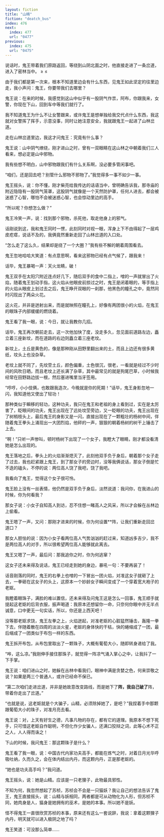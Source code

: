 ```yaml
---
layout: fiction
title: "山精"
fiction: "deatch_bus"
index: 476
next:
  index: 477
  url: "0477"
previous:
  index: 475
  url: "0475"
---
```

说话时，鬼王带着我们原路返回，等绕到山阴北面之时，他直接走进了一条岔道，进入了密林当中。 ≥ ≤

由于我们都是第一次来，根本不知道里边会有什么东西，见鬼王如此坚定的往里边走，我小声问：鬼王，你要带我们去哪里？

鬼王说：在来的时候，我感觉到这山中似乎有一股阴气作祟，阿布，你跟我来，女警，你现在下山，回到车中等我们就行了。

我不知道鬼王为什么不让女警跟来，或许鬼王是想单独给我交代点什么东西，我这就对女警挥了挥手，示意没事，同时让她注意安全，我就跟鬼王一起进了山林岔道。

走在山林岔道里边，我这才问鬼王：究竟有什么事？

鬼王说：山中阴气缭绕，刚才进山之时，曾有一双眼睛在这山林之中朝着我们三人看来，想必定是山中邪物。

我有些想不明白，山中邪物跟我们有什么关系啊，没必要多管闲事吧。

“咱们，还是回去吧？别管什么邪物不邪物了。”我觉得多一事不如少一事。

鬼王摇头，说：你不懂，刚才柴亮给我传达的话语当中，曾明确告诉我，那寺庙的附近隐隐有一股阴气笼罩，这股阴气就像是一个天然防护罩，任何人进去，都会被迷惑了心智，哪怕不会被迷惑心智，也会惊动里边的高手。

“所以呢？你想怎么做？”

鬼王冷笑一声，说：找到那个邪物，杀死他，取走他身上的邪气。

话刚说到这，我和鬼王同时一愣，此刻同时对视一眼，浑身上下不由得起了一层鸡皮疙瘩，说话不及的，我俩竟然重新走回了山林岔道的入口处。

“怎么走了这么久，结果却是绕了一个大圈？”我有些不解的朝着周围看去。

鬼王忽地哈哈大笑道：有点意思啊，看来这邪物已经有点气候了，跟我来！

话毕，鬼王暴喝一声：天火龙睛，破！

鬼王双手在太阳穴附近连点好几下，随后双手的食中二指上，噌的一声就冒出了火焰，随着鬼王划动手指，这火焰从他眼皮前掠过之时，鬼王是闭着眼的，等手指上的火焰从眼皮上划过去之后，鬼王睁开双眼的一刹那，他黑色的瞳孔之中，竟然同时闪现出了两朵火花。

这火花，并非是迸射出来，而是就映照在瞳孔上，好像有两团很小的火焰，在鬼王的眼珠子内部缓缓的燃烧着。

鬼王看了我一眼，说：今日，就让我教你几招。

话毕，鬼王再次朝前走去，这一次他加快了度，没走多久，忽见面前道路左边，矗立着三座新坟，而在道路的右边则矗立着三座老坟。

新坟上，土丘是黄色的，像是那种刚从田野里翻出来的土，而且上边还有很多黄纸，坟头上也没杂草。

老坟上就不同了，先坟茔土丘，颜色偏重，土色很沉，很老，一看就是经过不少时间的风吹日晒，而且老坟上还长满了杂草，其中最常见的就是狗尾巴草，小时候我经常在田野路边拔一根，然后塞进嘴里当牙签用。

“哼哼，小小伎俩，也敢跟我造次，今晚就是你的死期！”话毕，鬼王身影忽地一闪，我知道他又使出了轻功！

那种类似于瞬移的轻功，这种功夫，我只在鬼王和老祖的身上看到过，实在是太厉害了，眨眼间的功夫，鬼王出现在了远处坟茔旁边，又一眨眼的功夫，鬼王出现在了树梢枝头上，最后鬼王的身影又是一闪，直接出现在了一颗粗壮的杨树中间，伴随着鬼王拳头上涌现出一大团烈焰，他砰的一声，狠狠的朝着杨树的树干上锤击了上去。

“啊！”只听一声惨叫，顿时杨树下出现了一个女子，我瞪大了眼睛，刚才都没看清她是怎么出现的。

鬼王落地之后，拳头上的火焰渐渐熄灭了，此刻他双手负于身后，朝着那个女子走了过去，我也赶紧跟上鬼王，到了那女子的旁边时，没等我俩说话，那女子倒是忙不迭的磕头，不停的说：两位高人饶了我吧，饶了我吧。

我看向了鬼王，觉得这个女子很可怜。

鬼王脸上没有一丝表情，他仍然是双手负于身后，淡然说道：我问你，在我进山的时候，你为何看我？

那女子说：小女子自知高人到访，忍不住想一睹高人之风采，所以才会躲在丛林边上偷看。

鬼王嗯了一声，又问：那刚才进来的时候，你为何设置**阵，让我们重新走回岔道口？

那女人胆怯的说：因为小女子看两位高人气势汹汹的赶过来，知道凶多吉少，我不是两位高人的对手，所以很希望两位高人能够就此离去。

鬼王又嗯了一声，最后问：那我追你之时，你为何逃窜？

这女子还未来得及说话，鬼王已经走到她的身边，暴吼一句：不要再装了！

话音刚落的同时，鬼王的右拳上也噌的一下冒出一团火焰，对准这女子就砸了上去，一拳砸在这女子的头上，这原本一个妙龄女子瞬间变成了一个穿着宽大袍子的老妪。

我瞪着眼珠子，满脸的难以置信，还未来得及问鬼王这是怎么一回事，鬼王顺手就提起这老妪的后背衣服，振声喝道：我原本还想留你一命，只奈何你眼中并无半点诚意，口中更无一句实话，所以，你还是上西天吧！

没等那老妪求饶，鬼王左拳之上，火焰迸起，对准老妪的心脏猛然锤击，轰隆一拳下去，伴随着散在四周的淡淡火星，老妪的身体快的干枯，快的蜷缩成了一团，最后缩成了一团类似于布包一样的东西。

鬼王拆开布包，从布包里取出了一颗珠子，大概有葡萄大小，随即转身递给了我。

“哗，这么凉。”我刚伸手接住那珠子，就觉得一阵凉气涌入掌心之中，让我抖了一下手掌。

鬼王说：咱们进山之时，她躲在丛林中看我们，眼神中满是贪婪之色，何来崇敬之说？如果是两三个普通人，或许已经命不保已。

“第二次咱们走进岔道，并非是她故意改变路线，而是她下了**阵，我自己破了**阵，带着你走出了岔道。”

“也就是说，这老妪就是个大骗子，山精，必须除掉她了，是吧？”我捏着手中那颗跟葡萄大小的珠子，对准月亮去看。

鬼王说：对，上天有好生之德，凡事凡物的存在，都有它的道理。我原本不想下死手，只可惜这老妪自作聪明，不但化作少女骗人，还满口狡辩之词，此等心术不正之人，人人得而诛之！

下山的时候，我问鬼王：那这颗珠子是什么？

鬼王看了我一眼，说：中国古代内家功夫高手，都能在炼气之时，对着日月光华呼吸吐纳，久而久之，会在体内结出内丹，而这颗内丹，正是那老妪的。

“她也是功夫高手吗？”我问道。

鬼王摇头，说：她是山精。应该是一只老狸子，此物最具邪性。

不知为何，我忽然想起了苏桢，苏桢会不会是一只猫妖？我让自己的想法告诉了鬼王，鬼王直接摇头，说：山精与妖相同，两者都是可从动物化为人形，但苏桢不同，她肉身是人，猫身是她拥有的巫术，是她的本事。所以她不是妖。

怪不得鬼王一直很欣赏苏桢的本事，原来还有这么一套说辞，我说：拿着这颗狸子内丹，明天就可以进入极阴之地了吗？

鬼王笑道：可没那么简单……